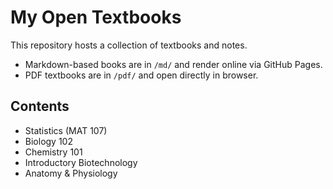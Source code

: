# My Open Textbooks

This repository hosts a collection of textbooks and notes.

- Markdown-based books are in `/md/` and render online via GitHub Pages.
- PDF textbooks are in `/pdf/` and open directly in browser.

## Contents
- Statistics (MAT 107)
- Biology 102
- Chemistry 101
- Introductory Biotechnology
- Anatomy & Physiology
